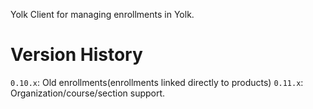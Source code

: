 Yolk Client for managing enrollments in Yolk.

# Version History

`0.10.x`: Old enrollments(enrollments linked directly to products)
`0.11.x`: Organization/course/section support.